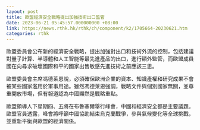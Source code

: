 ```yaml
---
layout: post
title: 歐盟經濟安全戰略提出加強技術出口監管
date: 2023-06-21 05:45:57.000000000 +08:00
link: https://news.rthk.hk/rthk/ch/component/k2/1705664-20230621.htm
categories: rthk
---
```


歐盟委員會公布新的經濟安全戰略，提出加強對出口和技術外流的控制，包括建議對量子計算、半導體和人工智能等最先進產品的出口，進行額外監管，而歐盟成員國在向尋求破壞國際和平的國家出售敏感先進技術之前應該三思。

歐盟委員會主席馮德萊恩說，必須確保歐洲企業的資本、知識產權和研究成果不會被某些國家濫用於軍事用途。雖然馮德萊恩強調，戰略文件與個別國家無關，並尊重開放市場，但有報道認為中國顯然是戰略重點。

歐盟領導人下星期四、五將在布魯塞爾舉行峰會，中國和經濟安全都是主要議題。歐盟官員透露，峰會將呼籲中國協助結束烏克蘭戰爭，參與氣候變化等全球挑戰，並重新平衡與歐盟的經濟關係。
